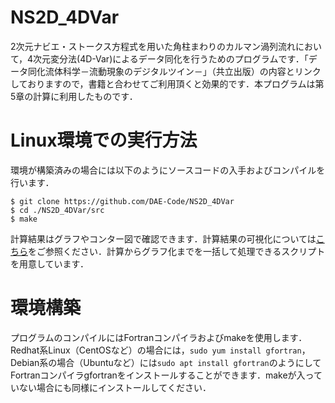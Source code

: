 # NS2D_4DVar

2次元ナビエ・ストークス方程式を用いた角柱まわりのカルマン渦列流れにおいて，4次元変分法(4D-Var)によるデータ同化を行うためのプログラムです．「データ同化流体科学－流動現象のデジタルツイン－」（共立出版）の内容とリンクしておりますので，書籍と合わせてご利用頂くと効果的です．本プログラムは第5章の計算に利用したものです．

# Linux環境での実行方法

環境が構築済みの場合には以下のようにソースコードの入手およびコンパイルを行います．
```
$ git clone https://github.com/DAE-Code/NS2D_4DVar
$ cd ./NS2D_4DVar/src
$ make
```
計算結果はグラフやコンター図で確認できます．計算結果の可視化については[こちら](https://github.com/DAE-Code/NS2D_DataAssimilation)をご参照ください．計算からグラフ化までを一括して処理できるスクリプトを用意しています．

# 環境構築

プログラムのコンパイルにはFortranコンパイラおよびmakeを使用します．Redhat系Linux（CentOSなど）の場合には，`sudo yum install gfortran`，Debian系の場合（Ubuntuなど）には`sudo apt install gfortran`のようにしてFortranコンパイラgfortranをインストールすることができます．makeが入っていない場合にも同様にインストールしてください．
